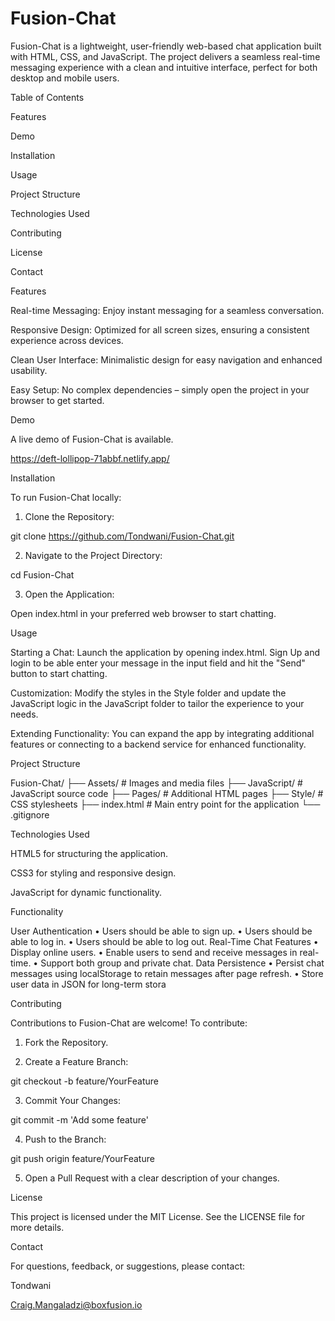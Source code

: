 # Fusion-Chat

Fusion-Chat is a lightweight, user-friendly web-based chat application built with HTML, CSS, and JavaScript. The project delivers a seamless real-time messaging experience with a clean and intuitive interface, perfect for both desktop and mobile users.


Table of Contents

Features

Demo

Installation

Usage

Project Structure

Technologies Used

Contributing

License

Contact


Features

Real-time Messaging: Enjoy instant messaging for a seamless conversation.

Responsive Design: Optimized for all screen sizes, ensuring a consistent experience across devices.

Clean User Interface: Minimalistic design for easy navigation and enhanced usability.

Easy Setup: No complex dependencies – simply open the project in your browser to get started.


Demo

A live demo of Fusion-Chat is available.

https://deft-lollipop-71abbf.netlify.app/

Installation

To run Fusion-Chat locally:

1. Clone the Repository:

git clone https://github.com/Tondwani/Fusion-Chat.git


2. Navigate to the Project Directory:

cd Fusion-Chat


3. Open the Application:

Open index.html in your preferred web browser to start chatting.



Usage

Starting a Chat: Launch the application by opening index.html. Sign Up and login to be able enter your message in the input field and hit the "Send" button to start chatting.

Customization: Modify the styles in the Style folder and update the JavaScript logic in the JavaScript folder to tailor the experience to your needs.

Extending Functionality: You can expand the app by integrating additional features or connecting to a backend service for enhanced functionality.


Project Structure

Fusion-Chat/
├── Assets/         # Images and media files
├── JavaScript/     # JavaScript source code
├── Pages/          # Additional HTML pages 
├── Style/          # CSS stylesheets
├── index.html      # Main entry point for the application
└── .gitignore      

Technologies Used

HTML5 for structuring the application.

CSS3 for styling and responsive design.

JavaScript for dynamic functionality.

Functionality 

User Authentication
• Users should be able to sign up.
• Users should be able to log in.
• Users should be able to log out.
Real-Time Chat Features
• Display online users.
• Enable users to send and receive messages in real-time.
• Support both group and private chat.
Data Persistence
• Persist chat messages using localStorage to retain messages after page refresh.
• Store user data in JSON for long-term stora


Contributing

Contributions to Fusion-Chat are welcome! To contribute:

1. Fork the Repository.


2. Create a Feature Branch:

git checkout -b feature/YourFeature


3. Commit Your Changes:

git commit -m 'Add some feature'


4. Push to the Branch:

git push origin feature/YourFeature


5. Open a Pull Request with a clear description of your changes.



License

This project is licensed under the MIT License. See the LICENSE file for more details.

Contact

For questions, feedback, or suggestions, please contact:

Tondwani

Craig.Mangaladzi@boxfusion.io